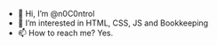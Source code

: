 - 👋 Hi, I’m @n0C0ntrol
- 👀 I’m interested in HTML, CSS, JS and Bookkeeping
- 📫 How to reach me? Yes.

<!---
n0C0ntrol/n0C0ntrol is a ✨ special ✨ repository because its `README.md` (this file) appears on your GitHub profile.
You can click the Preview link to take a look at your changes.
--->
